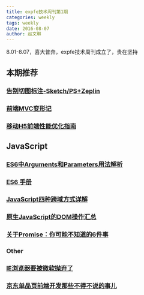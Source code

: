 ```yaml
---
title: expfe技术周刊第1期
categories: weekly
tags: weekly
date: 2016-08-07
author: 赵文琳
---
```

8.01-8.07，喜大普奔，expfe技术周刊成立了，贵在坚持

## 本期推荐
### [告别切图标注-Sketch/PS+Zeplin](http://mp.weixin.qq.com/s?__biz=MzA4MzI0MTkxOQ==&mid=2651500319&idx=1&sn=6e7e9c579b05ddf2ba26cb585927deec&scene=1&srcid=0807uW3UKIujNPAlp7MfSVCP#rd)

### [前端MVC变形记](http://mp.weixin.qq.com/s?__biz=MjM5MTA1MjAxMQ==&mid=2651222234&idx=1&sn=7f3d1fd7b29c78e597b4d0f61e2d4986&scene=1&srcid=0804BJr2jOVwrRYMkjdvXHUT#rd)

### [移动H5前端性能优化指南](http://mp.weixin.qq.com/s?__biz=MjM5MTA1MjAxMQ==&mid=202342998&idx=1&sn=ecf38a93367b65cf9504a6a9608c672d&scene=1&srcid=0804fNfkcN3SkvU0bh8Ujfmp#rd)

<!-- more -->

## JavaScript
### [ES6中Arguments和Parameters用法解析](http://sc.qq.com/fx/u?r=X5KmnvA&t=9)

### [ES6 手册](http://mp.weixin.qq.com/s?__biz=MjM5MTA1MjAxMQ==&mid=2651222322&idx=1&sn=08f438526fd92455203203c4d2206fa6&scene=1&srcid=0803xNCwP59EyZhmMXKbiy9e#rd)

### [JavaScript四种跨域方式详解](http://sc.qq.com/fx/u?r=NbWwNkA&t=9)

### [原生JavaScript的DOM操作汇总](http://zhuanlan.zhihu.com/p/21823046)

### [关于Promise：你可能不知道的6件事](http://mp.weixin.qq.com/s?__biz=MjM5MTA1MjAxMQ==&mid=2651222422&idx=1&sn=8c059af21a4cd7c9041ab719459451d5&scene=1&srcid=0806Rb23z43MVrK5cC5qfIix#rd)

### Other

### [IE浏览器要被微软抛弃了](http://mp.weixin.qq.com/s?__biz=MjM5MTA1MjAxMQ==&mid=203347979&idx=1&sn=1ce6279e9a5f07abab301fcf7598a7af&scene=1&srcid=0804X6lOMxJZ7cAFqBhHkMN3#rd)

### [京东单品页前端开发那些不得不说的事儿](http://zhuanlan.zhihu.com/p/21820847)


